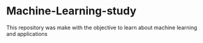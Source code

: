 # Machine-Learning-study
This repository was make with the objective to learn about machine learning and applications 
